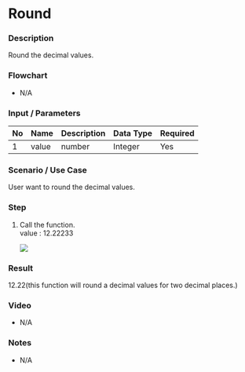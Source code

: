 # Round

### Description

Round the decimal values.

### Flowchart

- N/A 

### Input / Parameters

| No | Name | Description | Data Type | Required |
| ------ | ------ | ------ |------ | ------ |
| 1 | value | number | Integer | Yes  |

### Scenario / Use Case

User want to round the decimal values.

### Step

1. Call the function.
   <br>
   value : 12.22233
    
   ![](../../../../document/function/Conversion/round/round-step-1.png?raw=true)
 
### Result

12.22(this function will round a decimal values for two decimal places.)
    
### Video

- N/A

<!--[![Video](http://i.imgur.com/Ot5DWAW.png)](https://youtu.be/StTqXEQ2l-Y?t=35s)-->

### Notes

- N/A